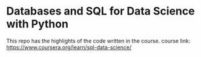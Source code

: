 # Databases and SQL for Data Science with Python
This repo has the highlights of the code written in the course.
course link: https://www.coursera.org/learn/sql-data-science/
